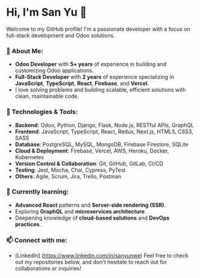 # Hi, I'm San Yu 👋

Welcome to my GitHub profile! I'm a passionate developer with a focus on full-stack development and Odoo solutions.

### 🚀 About Me:
- **Odoo Developer** with **5+ years** of experience in building and customizing Odoo applications.
- **Full-Stack Developer** with **2 years** of experience specializing in **JavaScript**, **TypeScript**, **React**, **Firebase**, and **Vercel**.
- I love solving problems and building scalable, efficient solutions with clean, maintainable code.

### 🔧 Technologies & Tools:
- **Backend**: Odoo, Python, Django, Flask, Node.js, RESTful APIs, GraphQL
- **Frontend**: JavaScript, TypeScript, React, Redux, Next.js, HTML5, CSS3, SASS
- **Database**: PostgreSQL, MySQL, MongoDB, Firebase Firestore, SQLite
- **Cloud & Deployment**: Firebase, Vercel, AWS, Heroku, Docker, Kubernetes
- **Version Control & Collaboration**: Git, GitHub, GitLab, CI/CD
- **Testing**: Jest, Mocha, Chai, Cypress, PyTest
- **Others**: Agile, Scrum, Jira, Trello, Postman

### 🌱 Currently learning:
- **Advanced React** patterns and **Server-side rendering (SSR)**.
- Exploring **GraphQL** and **microservices architecture**.
- Deepening knowledge of **cloud-based solutions** and **DevOps practices**.


### 📫 Connect with me:
- [LinkedIn] (https://www.linkedin.com/in/sanyunwe)
Feel free to check out my repositories below, and don't hesitate to reach out for collaborations or inquiries!
